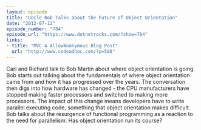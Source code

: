 ```yaml
---
layout: episode
title: "Uncle Bob Talks about the Future of Object Orientation"
date: "2012-07-12"
episode_number: "784"
episode_url: "https://www.dotnetrocks.com/?show=784"
links:
- title: "MVC 4 AllowAnonymous Blog Post"
  url: "http://www.codeadhoc.com/?p=588"
---
```


Carl and Richard talk to Bob Martin about where object orientation is going. Bob starts out talking about the fundamentals of where object orientation came from and how it has progressed over the years. The conversation then digs into how hardware has changed - the CPU manufacturers have stopped making faster processors and switched to making more processors. The impact of this change means developers have to write parallel executing code, something that object orientation makes difficult. Bob talks about the resurgence of functional programming as a reaction to the need for parallelism. Has object orientation run its course?
